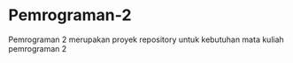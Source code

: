 # Pemrograman-2
Pemrograman 2 merupakan proyek repository untuk kebutuhan mata kuliah pemrograman 2
